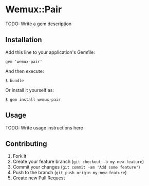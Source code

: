 # Wemux::Pair

TODO: Write a gem description

## Installation

Add this line to your application's Gemfile:

    gem 'wemux-pair'

And then execute:

    $ bundle

Or install it yourself as:

    $ gem install wemux-pair

## Usage

TODO: Write usage instructions here

## Contributing

1. Fork it
2. Create your feature branch (`git checkout -b my-new-feature`)
3. Commit your changes (`git commit -am 'Add some feature'`)
4. Push to the branch (`git push origin my-new-feature`)
5. Create new Pull Request
